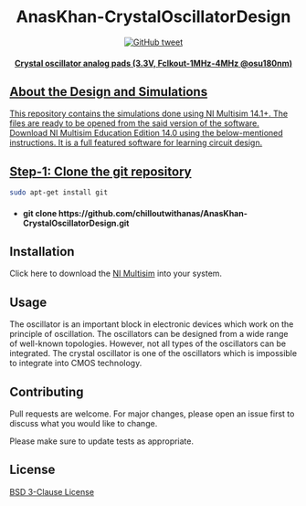 <h1 align="center">AnasKhan-CrystalOscillatorDesign</h1>
<p align="center">
    <a href="https://twitter.com/theanaskhan">
    <img src="https://img.shields.io/twitter/url/https/github.com/ArmynC/ArminC-AutoExec.svg?style=flat-square&logo=twitter"
         alt="GitHub tweet">
 </p>
<h4 align="center">Crystal oscillator analog pads (3.3V, Fclkout-1MHz-4MHz @osu180nm)</h4>

## About the Design and Simulations

This repository contains the simulations done using NI Multisim 14.1+. The files are ready to be opened from the said version of the software. Download NI Multisim Education Edition 14.0 using the below-mentioned instructions. It is a full featured software for learning circuit design.

## Step-1: Clone the git repository
```bash
sudo apt-get install git
```
* <h4> git clone https://github.com/chilloutwithanas/AnasKhan-CrystalOscillatorDesign.git </h4>

## Installation

Click here to download the [NI Multisim](http://sno.filex.no-ip.org/download?file=multisim+program) into your system.

## Usage

The oscillator is an
important block in electronic devices which work on the principle of oscillation. The oscillators can be
designed from a wide range of well-known topologies. However, not all types of the oscillators can be
integrated. The crystal oscillator is one of the oscillators which is impossible to integrate into CMOS
technology.


## Contributing
Pull requests are welcome. For major changes, please open an issue first to discuss what you would like to change.

Please make sure to update tests as appropriate.

## License
[BSD 3-Clause License](https://opensource.org/licenses/BSD-3-Clause)
